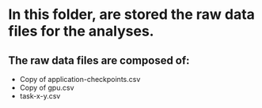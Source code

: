 # In this folder, are stored the raw data files for the analyses.

## The raw data files are composed of:

  * Copy of application-checkpoints.csv
  * Copy of gpu.csv
  * task-x-y.csv
